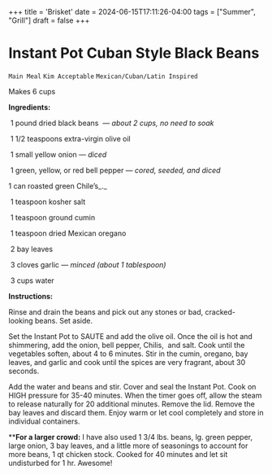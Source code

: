 +++
title = 'Brisket'
date = 2024-06-15T17:11:26-04:00
tags = ["Summer", "Grill"]
draft = false
+++
# Instant Pot Cuban Style Black Beans

`Main Meal` `Kim Acceptable` `Mexican/Cuban/Latin Inspired`

Makes 6 cups

**Ingredients:**

 1 pound dried black beans  _— about 2 cups, no need to soak_

 1 1/2 teaspoons extra-virgin olive oil

 1 small yellow onion _— diced_

 1 green, yellow, or red bell pepper _— cored, seeded, and diced_

1 can roasted green Chile’s_._

 1 teaspoon kosher salt

 1 teaspoon ground cumin

 1 teaspoon dried Mexican oregano

 2 bay leaves

 3 cloves garlic _— minced (about 1 tablespoon)_

 3 cups water

**Instructions:**

Rinse and drain the beans and pick out any stones or bad, cracked-looking beans. Set aside.

Set the Instant Pot to SAUTE and add the olive oil. Once the oil is hot and shimmering, add the onion, bell pepper, Chilis,  and salt. Cook until the vegetables soften, about 4 to 6 minutes. Stir in the cumin, oregano, bay leaves, and garlic and cook until the spices are very fragrant, about 30 seconds. 

Add the water and beans and stir. Cover and seal the Instant Pot. Cook on HIGH pressure for 35-40 minutes. When the timer goes off, allow the steam to release naturally for 20 additional minutes. Remove the lid. Remove the bay leaves and discard them. Enjoy warm or let cool completely and store in individual containers.

****For a larger crowd:** I have also used 1 3/4 lbs. beans, lg. green pepper, large onion, 3 bay leaves, and a little more of seasonings to account for more beans, 1 qt chicken stock. Cooked for 40 minutes and let sit undisturbed for 1 hr. Awesome!
